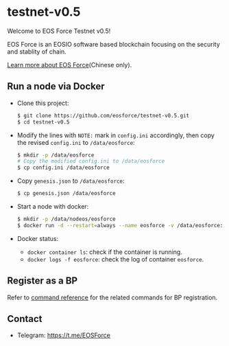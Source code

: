 # testnet-v0.5

Welcome to EOS Force Testnet v0.5!

EOS Force is an EOSIO software based blockchain focusing on the security and stablity of chain.

[Learn more about EOS Force](https://github.com/eosforce/System)(Chinese only).

## Run a node via Docker

- Clone this project:

    ```bash
    $ git clone https://github.com/eosforce/testnet-v0.5.git
    $ cd testnet-v0.5
    ```

- Modify the lines with `NOTE:` mark in `config.ini` accordingly, then copy the revised `config.ini` to `/data/eosforce`:

    ```bash
    $ mkdir -p /data/eosforce
    # Copy the modified config.ini to /data/eosforce
    $ cp config.ini /data/eosforce
    ```

- Copy `genesis.json` to `/data/eosforce`:

    ```bash
    $ cp genesis.json /data/eosforce
    ```

- Start a node with docker:

    ```bash
    $ mkdir -p /data/nodeos/eosforce
    $ docker run -d --restart=always --name eosforce -v /data/eosforce:/opt/eosio/bin/data-dir -v /data/nodeos/eosforce:/root/.local/share/eosio/nodeos -p 8888:8888 -p 9876:9876 eosforce/eos:20180603 nodeosd.sh
    ```

- Docker status:

    - `docker container ls`: check if the container is running.
    - `docker logs -f eosforce`: check the log of container `eosforce`.

## Register as a BP

Refer to [command reference](https://github.com/eosforce/System/tree/master/src#command-reference) for the related commands for BP registration.

## Contact

- Telegram: https://t.me/EOSForce
